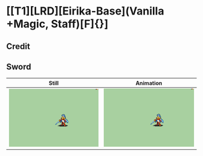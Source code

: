 # [\[T1\]\[LRD\]\[Eirika-Base\]\(Vanilla +Magic, Staff\)\[F\]{}]

## Credit


	
## Sword

| Still | Animation |
| :---: | :-------: |
| ![Sword still](./Sword_000.png) | ![Sword animation](./Sword.gif) |
